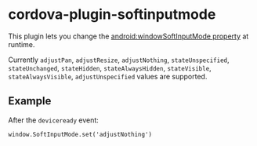 # cordova-plugin-softinputmode

This plugin lets you change the [android:windowSoftInputMode property](https://developer.android.com/guide/topics/manifest/activity-element.html#wsoft) at runtime.

Currently `adjustPan`, `adjustResize`, `adjustNothing`, `stateUnspecified`, `stateUnchanged`, `stateHidden`, `stateAlwaysHidden`, `stateVisible`, `stateAlwaysVisible`, `adjustUnspecified` values are supported.

## Example
After the `deviceready` event:

`window.SoftInputMode.set('adjustNothing')`